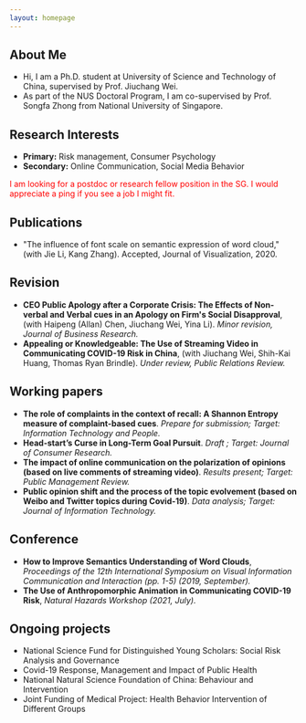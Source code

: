 ```yaml
---
layout: homepage
---
```


## About Me

- Hi, I am a Ph.D. student at University of Science and Technology of China, supervised by Prof. Jiuchang Wei.
- As part of the NUS Doctoral Program, I am co-supervised by Prof. Songfa Zhong from National University of Singapore.

## Research Interests

- **Primary:** Risk management, Consumer Psychology
- **Secondary:** Online Communication, Social Media Behavior

<font color=red>I am looking for a postdoc or research fellow position in the SG. I would appreciate a ping if you see a job I might fit.</font>


## Publications

- "The influence of font scale on semantic expression of word cloud," (with Jie Li, Kang Zhang).
Accepted, Journal of Visualization, 2020.


## Revision

- **CEO Public Apology after a Corporate Crisis: The Effects of Non-verbal and Verbal cues in an
Apology on Firm's Social Disapproval**, (with Haipeng (Allan) Chen, Jiuchang Wei, Yina Li). *Minor
revision, Journal of Business Research.*
- **Appealing or Knowledgeable: The Use of Streaming Video in Communicating COVID-19 Risk in
China**, (with Jiuchang Wei, Shih-Kai Huang, Thomas Ryan Brindle). *Under review, Public
Relations Review.*


## Working papers

- **The role of complaints in the context of recall: A Shannon Entropy measure of complaint-based
cues**. *Prepare for submission; Target: Information Technology and People.*
- **Head-start’s Curse in Long-Term Goal Pursuit**. *Draft ; Target: Journal of Consumer Research.*
- **The impact of online communication on the polarization of opinions (based on live comments of
streaming video)**. *Results present; Target: Public Management Review.*
- **Public opinion shift and the process of the topic evolvement (based on Weibo and Twitter topics
during Covid-19)**. *Data analysis; Target: Journal of Information Technology.*


## Conference

- **How to Improve Semantics Understanding of Word Clouds**, *Proceedings of the 12th International
Symposium on Visual Information Communication and Interaction (pp. 1-5) (2019, September).*
- **The Use of Anthropomorphic Animation in Communicating COVID-19 Risk**, *Natural Hazards
Workshop (2021, July).*


## Ongoing projects

- National Science Fund for Distinguished Young Scholars: Social Risk Analysis and Governance
- Covid-19 Response, Management and Impact of Public Health
- National Natural Science Foundation of China: Behaviour and Intervention
- Joint Funding of Medical Project: Health Behavior Intervention of Different Groups
